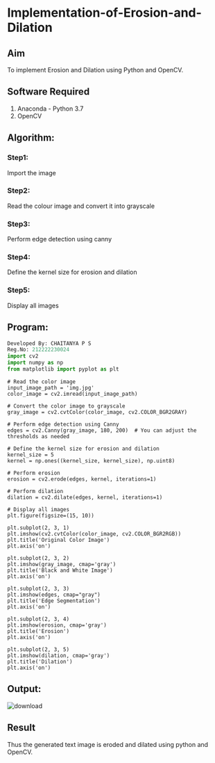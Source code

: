 # Implementation-of-Erosion-and-Dilation
## Aim
To implement Erosion and Dilation using Python and OpenCV.
## Software Required
1. Anaconda - Python 3.7
2. OpenCV
## Algorithm:
### Step1:
Import the image

### Step2:
Read the colour image and convert it into grayscale

### Step3:
Perform edge detection using canny

### Step4:
Define the kernel size for erosion and dilation

### Step5:
Display all images
 
## Program:

``` Python
Developed By: CHAITANYA P S
Reg.No: 212222230024
import cv2
import numpy as np
from matplotlib import pyplot as plt
```
```
# Read the color image
input_image_path = 'img.jpg'
color_image = cv2.imread(input_image_path)
```
```
# Convert the color image to grayscale
gray_image = cv2.cvtColor(color_image, cv2.COLOR_BGR2GRAY)
```
```
# Perform edge detection using Canny
edges = cv2.Canny(gray_image, 180, 200)  # You can adjust the thresholds as needed
```
```
# Define the kernel size for erosion and dilation
kernel_size = 5
kernel = np.ones((kernel_size, kernel_size), np.uint8)
```
```
# Perform erosion
erosion = cv2.erode(edges, kernel, iterations=1)
```
```
# Perform dilation
dilation = cv2.dilate(edges, kernel, iterations=1)
```
```
# Display all images
plt.figure(figsize=(15, 10))
```
```
plt.subplot(2, 3, 1)
plt.imshow(cv2.cvtColor(color_image, cv2.COLOR_BGR2RGB))
plt.title('Original Color Image')
plt.axis('on')
```
```
plt.subplot(2, 3, 2)
plt.imshow(gray_image, cmap='gray')
plt.title('Black and White Image')
plt.axis('on')
```
```
plt.subplot(2, 3, 3)
plt.imshow(edges, cmap="gray")
plt.title('Edge Segmentation')
plt.axis('on')
```
```
plt.subplot(2, 3, 4)
plt.imshow(erosion, cmap='gray')
plt.title('Erosion')
plt.axis('on')
```
```
plt.subplot(2, 3, 5)
plt.imshow(dilation, cmap='gray')
plt.title('Dilation')
plt.axis('on')

```
## Output:
![download](https://github.com/chaitanya18c/erosion-dilation/assets/119392724/b8861fe1-e401-4744-8058-3de1b7550f25)

## Result
Thus the generated text image is eroded and dilated using python and OpenCV.

